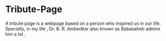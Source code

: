 # Tribute-Page
A tribute page is a webpage based on a person who inspired us in our life. Specially, in my life , Dr. B. R. Ambedkar also known as Babasaheb admire him a lot . 
